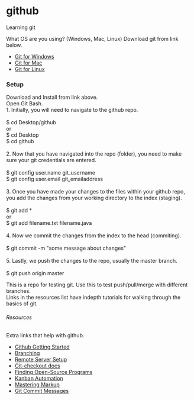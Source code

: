 # github
Learning git

What OS are you using? (Windows, Mac, Linux) Download git from link below.

+ [Git for Windows](https://git-scm.com/download/win)
+ [Git for Mac](https://git-scm.com/download/mac)
+ [Git for Linux](https://git-scm.com/download/linux)

<h3>Setup</h3>
<p>
Download and Install from link above.
<br>
Open Git Bash.
<br>
1. Initially, you will need to navigate to the github repo. <br><br>
	$ cd Desktop/github <br>
or<br>
	$ cd Desktop<br>
	$ cd github<br>
<br>
2. Now that you have navigated into the repo (folder), you need to make sure your 
git credentials are entered.<br><br>
	$ git config user.name git_username<br>
	$ git config user.email git_emailaddress<br>
<br>
3. Once you have made your changes to the files within your github repo, you add
the changes from your working directory to the index (staging).<br><br>
	$ git add *<br>
or<br>	
	$ git add filename.txt filename.java<br>
<br>
4. Now we commit the changes from the index to the head (commiting). <br><br>
	$ git commit -m "some message about changes"<br>
<br>
5. Lastly, we push the changes to the repo, usually the master branch.<br><br>
	$ git push origin master<br>
</p>


<p>
This is a repo for testing git. Use this to test push/pull/merge with different branches.
<br>
Links in the resources list have indepth tutorials for walking through the basics of git.
</p>

<h6>Resources</h6>

Extra links that help with github.
+ [Github Getting Started](https://rogerdudler.github.io/git-guide/)
+ [Branching](https://confluence.atlassian.com/bitbucket/branching-a-repository-223217999.html)
+ [Remote Server Setup](https://kbroman.org/github_tutorial/pages/init.html)
+ [Git-checkout docs](https://git-scm.com/docs/git-checkout)
+ [Finding Open-Source Programs](https://help.github.com/en/articles/finding-open-source-projects-on-github)
+ [Kanban Automation](https://help.github.com/en/articles/configuring-automation-for-project-boards)
+ [Mastering Markup](https://guides.github.com/features/mastering-markdown/)
+ [Git Commit Messages](https://chris.beams.io/posts/git-commit/)


